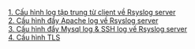 [1. Cấu hình log tập trung từ client về Rsyslog server](Cau-hinh-log-tap-trung.md)   
[2. Cấu hình đẩy Apache log về Rsyslog server](Apache-log.md)  
[3. Cấu hình đẩy Mysql log & SSH log về Rsyslog server](Mysql-log-&-ssh-log.md)  
[4. Cấu hình TLS](TLS-config.md)